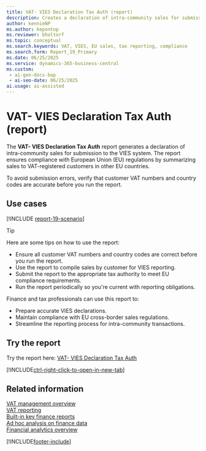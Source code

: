 ```yaml
---
title: VAT- VIES Declaration Tax Auth (report)
description: Creates a declaration of intra-community sales for submission to the VIES system. Make sure customer VAT numbers and country codes are correct before running. Prepares compliant VIES reports summarizing EU sales, helping meet legal obligations for cross-border transactions.
author: kennieNP
ms.author: kepontop
ms.reviewer: bholtorf
ms.topic: conceptual
ms.search.keywords: VAT, VIES, EU sales, tax reporting, compliance
ms.search.form: Report_19_Primary
ms.date: 06/25/2025
ms.service: dynamics-365-business-central
ms.custom:
 - ai-gen-docs-bap
 - ai-seo-date: 06/25/2025
ai.usage: ai-assisted
---
```


# VAT- VIES Declaration Tax Auth (report)

The **VAT- VIES Declaration Tax Auth** report generates a declaration of intra-community sales for submission to the VIES system. The report ensures compliance with European Union (EU) regulations by summarizing sales to VAT-registered customers in other EU countries.

To avoid submission errors, verify that customer VAT numbers and country codes are accurate before you run the report.

## Use cases

[!INCLUDE [report-19-scenario](../includes/report-19-scenario-include.md)]

> [!TIP]
> Here are some tips on how to use the report:
>
> * Ensure all customer VAT numbers and country codes are correct before you run the report.
> * Use the report to compile sales by customer for VIES reporting.
> * Submit the report to the appropriate tax authority to meet EU compliance requirements.
> * Run the report periodically so you're current with reporting obligations.

Finance and tax professionals can use this report to:

* Prepare accurate VIES declarations.
* Maintain compliance with EU cross-border sales regulations.
* Streamline the reporting process for intra-community transactions.

## Try the report

Try the report here: [VAT- VIES Declaration Tax Auth](https://businesscentral.dynamics.com?report=19)

[!INCLUDE[ctrl-right-click-to-open-in-new-tab](../includes/ctrl-right-click-to-open-in-new-tab.md)]

## Related information

[VAT management overview](../finance-manage-vat.md)  
[VAT reporting](../finance-vat-reporting.md)  
[Built-in key finance reports](../finance-reports.md)  
[Ad hoc analysis on finance data](../ad-hoc-analysis-finance.md)  
[Financial analytics overview](../bi.md)  

[!INCLUDE[footer-include](../includes/footer-banner.md)]